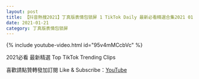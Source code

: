 ```yaml
---
layout: post
title: 【抖音熱搜2021】丁真版表情包锁屏 1 TikTok Daily 最新必看精選合集2021 01 21
date: 2021-01-21
category: 丁真版表情包锁屏
---
```


{% include youtube-video.html id="95v4mMCcbVc" %}

2021必看 最新精選 Top TikTok Trending Clips

喜歡請點贊轉發加訂閱 Like & Subscribe：[YouTube](https://www.youtube.com/channel/UCAoR7VcanIPd04uEq_GIylA/videos)

